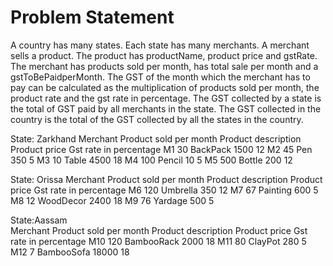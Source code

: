 # Problem Statement 
A country has many states. Each state has many merchants. A merchant sells a product. The product has productName, product price and gstRate. The merchant has products sold per month, has total sale per month and a gstToBePaidperMonth. The GST of the month which the merchant has to pay can be calculated as the multiplication of products sold per month, the product rate and the gst rate in percentage. The GST collected by a state is the total of GST paid by all merchants in the state. The GST collected in the country is the total of the GST collected by all the states in the country. 

State: Zarkhand
Merchant 
Product sold per month
Product description
Product price
Gst rate in percentage
M1
30
BackPack
1500
12
M2
45
Pen
350
5
M3
10
Table
4500
18
M4
100
Pencil
10
5
M5
500
Bottle
200
12


State: Orissa
Merchant 
Product sold per month
Product description
Product price
Gst rate in percentage
M6
120
Umbrella
350
12
M7
67
Painting
600
5
M8
12
WoodDecor
2400
18
M9
76
Yardage
500
5


State:Aassam	
Merchant 
Product sold per month
Product description
Product price
Gst rate in percentage
M10
120
BambooRack
2000
18
M11
80
ClayPot
280
5
M12
7
BambooSofa
18000
18




